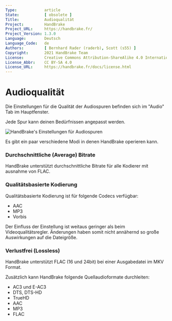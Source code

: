 ```yaml
---
Type:            article
State:           [ obsolete ]
Title:           Audioqualität
Project:         HandBrake
Project_URL:     https://handbrake.fr/
Project_Version: 1.3.0
Language:        Deutsch
Language_Code:   de
Authors:         [ Bernhard Rader (raderb), Scott (s55) ]
Copyright:       2021 HandBrake Team
License:         Creative Commons Attribution-ShareAlike 4.0 International
License_Abbr:    CC BY-SA 4.0
License_URL:     https://handbrake.fr/docs/license.html
---
```


Audioqualität
=============================
Die Einstellungen für die Qualität der Audiospuren befinden sich im "Audio" Tab im Hauptfenster.

Jede Spur kann deinen Bedürfnissen angepasst werden.

<!-- .system-windows -->

![HandBrake's Einstellungen für Audiospuren](../../../en/images/windows/audio-quality-1.0.0.png "HandBrake's Einstellungen für Audiospuren")

<!-- /.system-windows -->

Es gibt ein paar verschiedene Modi in denen HandBrake operieren kann.

### Durchschnittliche (Average) Bitrate
HandBrake unterstützt durchschnittliche Bitrate für alle Kodierer mit ausnahme von FLAC.

### Qualitätsbasierte Kodierung
Qualitätsbasierte Kodierung ist für folgende Codecs verfügbar:
- AAC
- MP3
- Vorbis

Der Einfluss der Einstellung ist weitaus geringer als beim Videoqualitätsregler. Änderungen haben somit nicht annähernd so große Auswirkungen auf die Dateigröße.

### Verlustfrei (Lossless)
HandBrake unterstützt FLAC (16 und 24bit) bei einer Ausgabedatei im MKV Format.

Zusätzlich kann HandBrake folgende Quellaudioformate durchleiten:

- AC3 und E-AC3
- DTS, DTS-HD
- TrueHD
- AAC
- MP3
- FLAC

